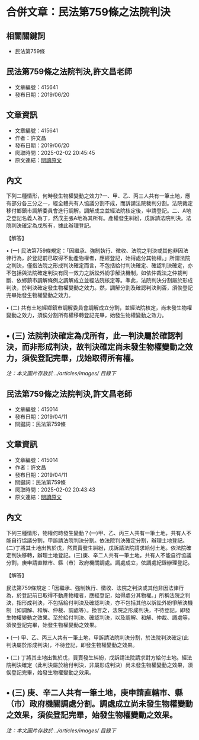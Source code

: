 # 合併文章：民法第759條之法院判決

## 相關關鍵詞
- 民法第759條

## 民法第759條之法院判決,許文昌老師
- 文章編號：415641
- 發布日期：2019/06/20


## 文章資訊
- 文章編號：415641
- 作者：許文昌
- 發布日期：2019/06/20
- 爬取時間：2025-02-02 20:45:45
- 原文連結：[閱讀原文](https://real-estate.get.com.tw/Columns/detail.aspx?no=415641)

## 內文
下列二種情形，何時發生物權變動之效力?一、甲、乙、丙三人共有一筆土地，應有部分各三分之一，經全體共有人協議分割不成，而訴請法院裁判分割。法院裁定移付鄉鎮市調解委員會進行調解。調解成立並經法院核定後，申請登記。二、A地之登記名義人為丁，然戊主張A地為其所有。產權發生糾紛，戊訴請法院判決。法院判決確定為戊所有，據此辦理登記。

【解答】

• (一) 民法第759條規定：「因繼承、強制執行、徵收、法院之判決或其他非因法律行為，於登記前已取得不動產物權者，應經登記，始得處分其物權。」所謂法院之判決，僅指法院之形成判決確定而言，不包括給付判決確定、確認判決確定，亦不包括與法院確定判決有同一效力之訴訟外紛爭解決機制，如依仲裁法之仲裁判斷、依鄉鎮市調解條例之調解成立並經法院核定等。準此，法院判決分割屬於形成判決，於判決確定發生物權變動之效力。然，調解分割及確認判決則否，須俟登記完畢始發生物權變動之效力。

• (二) 共有土地經鄉鎮市調解委員會調解成立分割，並經法院核定，尚未發生物權變動之效力，須俟分割所有權移轉登記完畢，始發生物權變動之效力。

• (三) 法院判決確定為戊所有，此一判決屬於確認判決，而非形成判決，故判決確定尚未發生物權變動之效力，須俟登記完畢，戊始取得所有權。
---
*注：本文圖片存放於 ../articles/images/ 目錄下*


## 民法第759條之法院判決,許文昌老師
- 文章編號：415014
- 發布日期：2019/04/11
- 關鍵詞：民法第759條


## 文章資訊
- 文章編號：415014
- 作者：許文昌
- 發布日期：2019/04/11
- 關鍵詞：民法第759條
- 爬取時間：2025-02-02 20:43:43
- 原文連結：[閱讀原文](https://real-estate.get.com.tw/Columns/detail.aspx?no=415014)

## 內文
下列三種情形，物權何時發生變動？(一)甲、乙、丙三人共有一筆土地，共有人不能自行協議分割，甲訴請法院判決分割。依法院判決確定分割，辦理土地登記。(二)丁將其土地出售於戊，然買賣發生糾紛，戊訴請法院請求給付土地。依法院確定判決移轉，辦理土地登記。(三)庚、辛二人共有一筆土地，共有人不能自行協議分割，庚申請直轄市、縣（市）政府機關調處。調處成立，依調處紀錄辦理登記。

【解答】

民法第759條規定：「因繼承、強制執行、徵收、法院之判決或其他非因法律行為，於登記前已取得不動產物權者，應經登記，始得處分其物權。」所稱法院之判決，指形成判決，不包括給付判決及確認判決，亦不包括其他以訴訟外紛爭解決機制（如調解、和解、仲裁、調處等）。換言之，法院之形成判決，不待登記，即發生物權變動之效果。至於給付判決、確認判決，以及調解、和解、仲裁、調處等，須俟登記完畢，始發生物權變動之效果。

• (一) 甲、乙、丙三人共有一筆土地，甲訴請法院判決分割，於法院判決確定(此判決屬於形成判決)，不待登記，即發生物權變動之效果。

• (二) 丁將其土地出售於戊，買賣發生糾紛，戊訴請法院請求對方給付土地。經法院判決確定（此判決屬於給付判決，非屬形成判決）尚未發生物權變動之效果，須俟登記完畢，始發生物權變動之效果。

• (三) 庚、辛二人共有一筆土地，庚申請直轄市、縣（市）政府機關調處分割。調處成立尚未發生物權變動之效果，須俟登記完畢，始發生物權變動之效果。
---
*注：本文圖片存放於 ../articles/images/ 目錄下*

